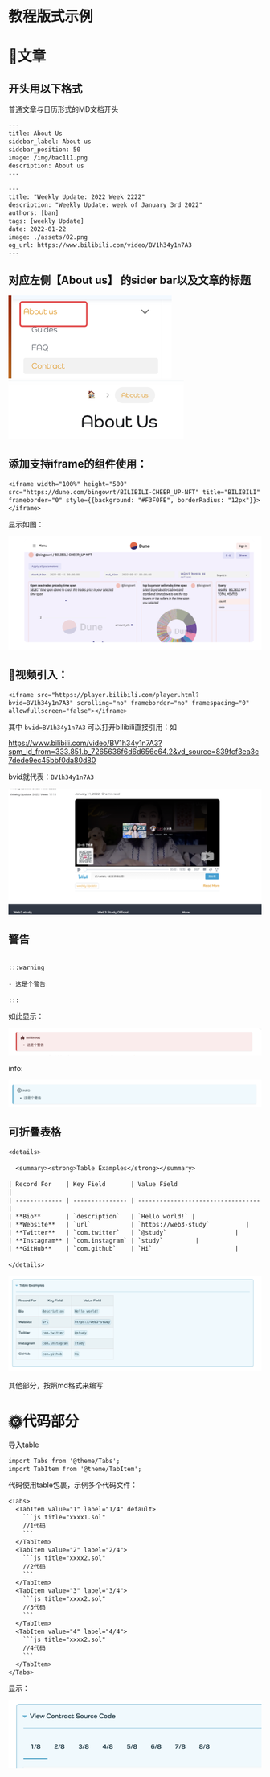 # 教程版式示例

# 🌝文章

## 开头用以下格式

普通文章与日历形式的MD文档开头

```
---
title: About Us
sidebar_label: About us
sidebar_position: 50
image: /img/bac111.png
description: About us
---
```

```
---
title: "Weekly Update: 2022 Week 2222"
description: "Weekly Update: week of January 3rd 2022"
authors: [ban]
tags: [weekly Update]
date: 2022-01-22
image: ./assets/02.png
og_url: https://www.bilibili.com/video/BV1h34y1n7A3
---
```

## 对应左侧【About us】 的sider bar以及文章的标题

![image.png](assets/image-20220708214402-7rhpupj.png)![image.png](assets/image-20220708214444-68kqkq1.png)

## 添加支持iframe的组件使用：

```
<iframe width="100%" height="500" src="https://dune.com/bingowrt/BILIBILI-CHEER_UP-NFT" title="BILIBILI" frameborder="0" style={{background: "#F3F0FE", borderRadius: "12px"}}></iframe>
```

显示如图：

![image.png](assets/image-20220708215037-qda7021.png)

## 🌼视频引入：

```
<iframe src="https://player.bilibili.com/player.html?bvid=BV1h34y1n7A3" scrolling="no" frameborder="no" framespacing="0" allowfullscreen="false"></iframe>
```

其中 `bvid=BV1h34y1n7A3` 可以打开bilibili直接引用：如

https://www.bilibili.com/video/BV1h34y1n7A3?spm_id_from=333.851.b_7265636f6d6d656e64.2&vd_source=839fcf3ea3c7dede9ec45bbf0da80d80

bvid就代表：`BV1h34y1n7A3`

![image.png](assets/image-20220712101659-hytb277.png)


## 警告

```

:::warning

- 这是个警告

:::
```

如此显示：

![image.png](assets/image-20220708215228-2fdan4y.png)

info:

![image.png](assets/image-20220708215354-ntrfh2a.png)

## 可折叠表格

```
<details>

  <summary><strong>Table Examples</strong></summary>

| Record For    | Key Field       | Value Field                        |
| ------------- | --------------- | ---------------------------------- |
| **Bio**       | `description`   | `Hello world!` |
| **Website**   | `url`           | `https://web3-study`          |
| **Twitter**   | `com.twitter`   | `@study`                   |
| **Instagram** | `com.instagram` | `study`         |
| **GitHub**    | `com.github`    | `Hi`                       |

</details>
```

![image.png](assets/image-20220708220147-4g68v2c.png)

其他部分，按照md格式来编写

# 🌞代码部分

导入table

```
import Tabs from '@theme/Tabs';
import TabItem from '@theme/TabItem';
```

代码使用table包裹，示例多个代码文件：

```
<Tabs>
  <TabItem value="1" label="1/4" default>
	‍‍```js title="xxxx1.sol"
	//1代码
	‍‍```
  </TabItem>
  <TabItem value="2" label="2/4">
	‍‍```js title="xxxx2.sol"
	//2代码
	‍‍```
  </TabItem>
  <TabItem value="3" label="3/4">
	‍‍```js title="xxxx2.sol"
	//3代码
	‍‍```
  </TabItem>
  <TabItem value="4" label="4/4">
	‍‍```js title="xxxx2.sol"
	//4代码
	‍‍```
  </TabItem>
</Tabs>
```

显示：

![image.png](assets/image-20220708214000-naw99sz.png)
